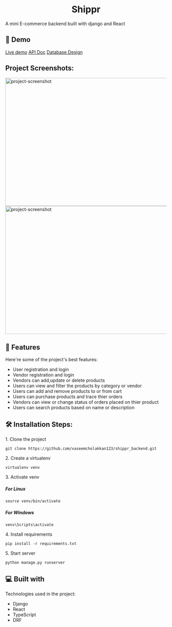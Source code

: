 <h1 align="center" id="title">Shippr</h1>

<p id="description">A mini E-commerce backend built with django and React</p>

<h2>🚀 Demo</h2>

[Live demo](dasd)
[API Doc](https://documenter.getpostman.com/view/25947467/2s9Y5eNfJh)
[Database Design](https://drawsql.app/teams/vaseem-1/diagrams/shippr-db)

<h2>Project Screenshots:</h2>

<img src="https://i.ibb.co/KjS1cXh/shippr1.png" alt="project-screenshot" width="600" height="400/">

<img src="https://i.ibb.co/BT5tpm9/shippr3.png" alt="project-screenshot" width="600" height="400/">

  
  
<h2>🧐 Features</h2>

Here're some of the project's best features:

*   User registration and login
*   Vendor registration and login
*   Vendors can add,update or delete products
*   Users can view and filter the products by category or vendor
*   Users can add and remove products to or from cart
*   Users can purchase products and trace thier orders
*   Vendors can view or change status of orders placed on thier product
*   Users can search products based on name or description

<h2>🛠️ Installation Steps:</h2>

<p>1. Clone the project</p>

```
git clone https://github.com/vaseemcholakkan123/shippr_backend.git
```

<p>2. Create a virtualenv</p>

```
virtualenv venv
```

<p>3. Activate venv</p>

##### For Linux
```
source venv/bin/activate
```
##### For Windows
```
venv\Scripts\activate
```

<p>4. Install requirements</p>

```
pip install -r requirements.txt
```

<p>5. Start server</p>

```
python manage.py runserver
```

  
  
<h2>💻 Built with</h2>

Technologies used in the project:

*   Django
*   React
*   TypeScript
*   DRF

